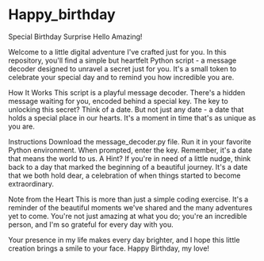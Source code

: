 # Happy_birthday
Special Birthday Surprise
Hello Amazing!

Welcome to a little digital adventure I've crafted just for you. In this repository, you'll find a simple but heartfelt Python script - a message decoder designed to unravel a secret just for you. It's a small token to celebrate your special day and to remind you how incredible you are.

How It Works
This script is a playful message decoder. There's a hidden message waiting for you, encoded behind a special key. The key to unlocking this secret? Think of a date. But not just any date - a date that holds a special place in our hearts. It's a moment in time that's as unique as you are.

Instructions
Download the message_decoder.py file.
Run it in your favorite Python environment.
When prompted, enter the key. Remember, it's a date that means the world to us.
A Hint?
If you're in need of a little nudge, think back to a day that marked the beginning of a beautiful journey. It's a date that we both hold dear, a celebration of when things started to become extraordinary.

Note from the Heart
This is more than just a simple coding exercise. It's a reminder of the beautiful moments we've shared and the many adventures yet to come. You're not just amazing at what you do; you're an incredible person, and I'm so grateful for every day with you.

Your presence in my life makes every day brighter, and I hope this little creation brings a smile to your face. Happy Birthday, my love!

